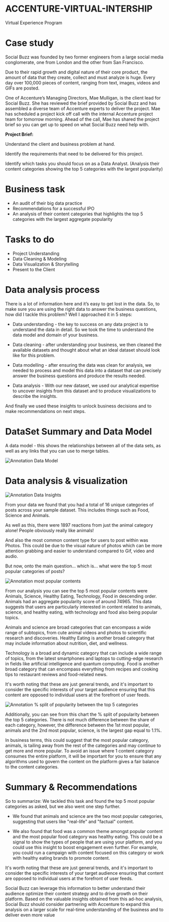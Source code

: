 # ACCENTURE-VIRTUAL-INTERSHIP
Virtual Experience Program

# Case study
Social Buzz was founded by two former engineers from a large social media conglomerate, one
from London and the other from San Francisco.

Due to their rapid growth and digital nature of their core product, the amount of data that they
create, collect and must analyze is huge. Every day over 100,000 pieces of content, ranging
from text, images, videos and GIFs are posted.

One of Accenture’s Managing Directors, Mae Mulligan, is the client lead for Social Buzz.
She has reviewed the brief provided by Social Buzz and has assembled a diverse team of Accenture experts to deliver the project.
Mae has scheduled a project kick off call with the internal Accenture project team for tomorrow morning.
Ahead of the call, Mae has shared the project brief so you can get up to speed on what Social Buzz need help with.

**Project Brief:**

Understand the client and business problem at hand.

Identify the requirements that need to be delivered for this project.

Identify which tasks you should focus on as a Data Analyst.
(Analysis their content categories showing the top 5 categories with the largest popularity)

# Business task
- An audit of their big data practice
- Recommendations for a successful IPO
- An analysis of their content categories that highlights the top 5 categories with the
largest aggregate popularity


# Tasks to do
- Project Understanding
- Data Cleaning & Modeling
- Data Visualization & Storytelling
- Present to the Client


# Data analysis process
There is a lot of information here and it’s easy to get lost in the data. So, 
to make sure you are using the right data to answer the business questions, how did I tackle this problem?
Well I approached it in 5 steps:

- Data understanding - the key to success on any data project is to understand
the data in detail. So we took the time to understand the data model and
domain of your business.

- Data cleaning - after understanding your business, we then cleaned the
available datasets and thought about what an ideal dataset should look like for
this problem.

- Data modelling - after ensuring the data was clean for analysis, we needed
to process and model this data into a dataset that can precisely answer the
business questions and produce the results needed.

- Data analysis - With our new dataset, we used our analytical expertise to
uncover insights from this dataset and to produce visualizations to describe the
insights.

And finally we used these insights to unlock business decisions and to make
recommendations on next steps.

# DataSet Summary and Data Model
A data model - this shows the relationships between all of the data sets, as well as any links that you can use to merge tables.

![Annotation Data Model](https://user-images.githubusercontent.com/95667763/214894768-49ce2ee5-13f4-4425-ba48-662a5c140516.png)



# Data analysis & visualization
![Annotation Data Insights](https://user-images.githubusercontent.com/95667763/219028969-2ef61f14-093a-4f94-81bb-639379d9aede.png)


From your data we found that you had a total of 16 unique categories of posts
across your sample dataset. This includes things such as Food, Science and
Animals.

As well as this, there were 1897 reactions from just the animal category alone!
People obviously really like animals!

And also the most common content type for users to post within was Photos. This
could be due to the visual nature of photos which can be more attention grabbing
and easier to understand compared to Gif, video and audio.

But now, onto the main question... which is... what were the top 5 most popular
categories of posts?

![Annotation most popular contents](https://user-images.githubusercontent.com/95667763/219061475-e571c09a-bffc-4c64-9191-4bf7d707fb26.png)

From our analysis you can see the top 5 most popular contents were Animals, Science, Healthy Eating, Technology, Food in descending order.  Animals had an aggregate popularity score of around 74965. This data suggests that users are particularly interested in content related to animals, science, and healthy eating, with technology and food also being popular topics.

Animals and science are broad categories that can encompass a wide range of subtopics, from cute animal videos and photos to scientific research and discoveries. Healthy Eating is another broad category that may include information about nutrition, diet, and wellness. 

Technology is a broad and dynamic category that can include a wide range of topics, from the latest smartphones and laptops to cutting-edge research in fields like artificial intelligence and quantum computing. Food is another broad category that can encompass everything from recipes and cooking tips to restaurant reviews and food-related news.

It's worth noting that these are just general trends, and it's important to consider the specific interests of your target audience ensuring that this content are opposed to individual users at the forefront of user feeds.

![Annotation % split of popularity between the top 5 categories](https://user-images.githubusercontent.com/95667763/219062924-2c71e6c9-652c-47ed-8e2e-689ebacdfe41.png)

Additionally, you can see from this chart the % split of popularity between the top 5 categories. There is not much difference between the share of each category, however, the difference between the 1st most popular, animals and the 2nd most popular, science, is the largest gap equal to 1.1%. 

In business terms, this could suggest that the most popular category, animals, is tailing away from the rest of the categories and may continue to get more and more popular. To avoid an issue where 1 content category consumes the entire platform, it will be important for you to ensure that any algorithms used to govern the content on the platform gives a fair balance to the content categories.


# Summary & Recommendations
So to summarize:
We tackled this task and found the top 5 most popular categories as asked, but we also went one step further.

- We found that animals and science are the two most popular categories,
suggesting that users like "real-life" and "factual" content.

- We also found that food was a common theme amongst popular content and
the most popular food category was healthy eating. This could be a signal to
show the types of people that are using your platform, and you could use this
insight to boost engagement even further. For example, you could run a
campaign with content focused on this category or work with healthy eating
brands to promote content.

It's worth noting that these are just general trends, and it's important to consider the specific interests of your target audience ensuring that content are opposed to individual users at the forefront of user feeds.

Social Buzz can leverage this information to 
better understand their audience optimize their content strategy  and to drive growth on their platform.
Based on the valuable insights obtained from this ad-hoc analysis, Social Buzz should consider partnering with Accenture to expand this analysis on a larger scale for real-time understanding of the business and to deliver even more value

